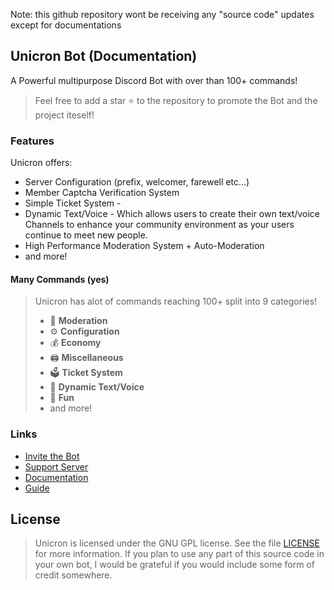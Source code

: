 Note: this github repository wont be receiving any "source code" updates except for documentations

## Unicron Bot (Documentation)

A Powerful multipurpose Discord Bot with over than 100+ commands!

> Feel free to add a star ⭐ to the repository to promote the Bot and the project iteself!

### Features

Unicron offers:

* Server Configuration \(prefix, welcomer, farewell etc...\)
* Member Captcha Verification System
* Simple Ticket System - 
* Dynamic Text/Voice - Which allows users to create their own text/voice Channels to enhance your community environment as your users continue to meet new people.
* High Performance Moderation System + Auto-Moderation
* and more!

#### Many Commands \(yes\)

> Unicron has alot of commands reaching 100+ split into 9 categories!
>
> * 🚓 **Moderation**
> * ⚙️ **Configuration** 
> * 💰 **Economy**
> * 🖨️ **Miscellaneous**
> * 🗳️ **Ticket System**
> * 🎵 **Dynamic Text/Voice**
> * 👻 **Fun**
> * and more!

### Links

* [Invite the Bot](https://discord.com/oauth2/authorize?client_id=634908645896880128&scope=bot&permissions=285599830)
* [Support Server](https://discord.gg/Pp9T2zS)
* [Documentation](https://unicron.gitbook.io/docs)
* [Guide](https://unicron.gitbook.io/guide)

## License

> Unicron is licensed under the GNU GPL license. See the file [LICENSE](https://github.com/oadpoaw/unicron-bot/tree/6c975122a6b50ba1a0987885b47bc7f5a8d8d41e/LICENSE/README.md) for more information. If you plan to use any part of this source code in your own bot, I would be grateful if you would include some form of credit somewhere.

